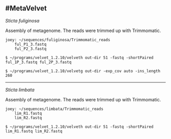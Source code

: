 #MetaVelvet
--------------------------------------------
*Sticta fuliginosa*

Assembly of metagenome. The reads were trimmed up with Trimmomatic. 
~~~
joey: ~/sequences/fuliginosa/Trimmomatic_reads
    ful_P1_3.fastq
    ful_P2_3.fastq
~~~
~~~
$ ~/programs/velvet_1.2.10/velveth out-dir 51 -fastq -shortPaired ful_1P_3.fastq ful_2P_3.fastq
~~~
~~~
$ ~/programs/velvet_1.2.10/velvetg out-dir -exp_cov auto -ins_length 260
~~~
------------------------------------------------
*Sticta limbata*

Assembly of metagenome. The reads were trimmed up with Trimmomatic. 
~~~
joey: ~/sequences/limbata/Trimmomatic_reads
    lim_R1.fastq
    lim_R2.fastq
~~~
~~~    
$ ~/programs/velvet_1.2.10/velveth out-dir 51 -fastq -shortPaired lim_R1.fastq lim_R2.fastq
~~~